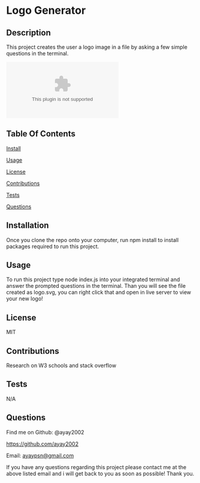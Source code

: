 <h1>Logo Generator</h1>

<h2>Description</h2>
This project creates the user a logo image in a file by asking a few simple questions in the terminal.

![demo video](./Demo.zip)

<h2>Table Of Contents</h2>

<a href='#install'>Install</a>

<a href='#usage'>Usage</a>

<a href ='#license'>License</a>

<a href ='#contributions'>Contributions</a>

<a href ='#tests'>Tests</a>

<a href='#questions'>Questions</a>


<h2 id='install'>Installation</h2>
Once you clone the repo onto your computer, run npm install to install packages required to run this project.

<h2 id='usage'>Usage</h2>To run this project type node index.js into your integrated terminal and answer the prompted questions in the terminal. Than you will see the file created as logo.svg, you can right click that and open in live server to view your new logo!

<h2 id='license'>License</h2>MIT

<h2 id='contributions'>Contributions</h2>Research on W3 schools and stack overflow

<h2 id='tests'>Tests</h2>N/A

<h2 id='questions'>Questions</h2>

Find me on Github: @ayay2002

https://github.com/ayay2002

Email: ayaypsn@gmail.com

If you have any questions regarding this project please contact me at the above listed email and i will get back to you as soon as possible! Thank you.